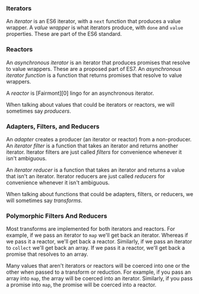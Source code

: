 ### Iterators

An _iterator_ is an ES6 iterator, with a `next` function that produces a value wrapper.
A _value wrapper_ is what iterators produce, with `done` and `value` properties.
These are part of the ES6 standard.

### Reactors

An _asynchronous iterator_ is an iterator that produces promises that resolve to value wrappers.
These are a proposed part of ES7.
An _asynchronous iterator function_ is a function that returns promises that resolve to value wrappers.

A _reactor_ is [Fairmont][0] lingo for an asynchronous iterator.

When talking about values that could be iterators or reactors, we will sometimes say _producers_.

### Adapters, Filters, and Reducers

An _adapter_ creates a producer (an iterator or reactor) from a non-producer.
An _iterator filter_ is a function that takes an iterator and returns another iterator.
Iterator filters are just called _filters_ for convenience whenever it isn't ambiguous.

An _iterator reducer_ is a function that takes an iterator and returns a value that isn't an iterator.
Iterator reducers are just called _reducers_ for convenience whenever it isn't ambiguous.

When talking about functions that could be adapters, filters, or reducers, we will sometimes say _transforms_.

### Polymorphic Filters And Reducers

Most transforms are implemented for both iterators and reactors.
For example, if we pass an iterator to `map` we'll get back an iterator. Whereas if we pass it a reactor, we'll get back a reactor.
Similarly, if we pass an iterator to `collect` we'll get back an array.
If we pass it a reactor, we'll get back a promise that resolves to an array.

Many values that aren't iterators or reactors will be coerced into one or the other when passed to a transform or reduction.
For example, if you pass an array into `map`, the array will be coerced into an iterator.
Similarly, if you pass a promise into `map`, the promise will be coerced into a reactor.
